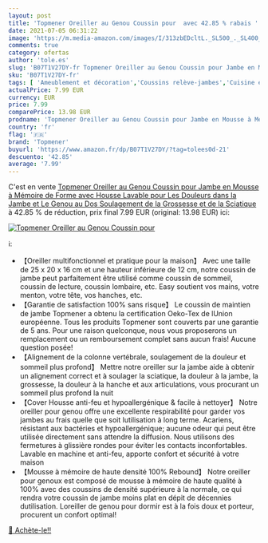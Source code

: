 ```yaml
---
layout: post
title: 'Topmener Oreiller au Genou Coussin pour  avec 42.85 % rabais '
date: 2021-07-05 06:31:22
image: 'https://m.media-amazon.com/images/I/313zbEDcltL._SL500_._SL400_.jpg'
comments: true
category: ofertas
author: 'tole.es'
slug: 'B07T1V27DY-fr Topmener Oreiller au Genou Coussin pour Jambe en Mousse à...'
sku: 'B07T1V27DY-fr'
tags: [ 'Ameublement et décoration','Coussins relève-jambes','Cuisine et Maison','Linge de lit et oreillers','Literie et linge de maison','Oreillers','topmener', ]
actualPrice: 7.99 EUR
currency: EUR
price: 7.99
comparePrice: 13.98 EUR
prodname: 'Topmener Oreiller au Genou Coussin pour Jambe en Mousse à Mémoire de Forme avec Housse Lavable pour Les Douleurs dans la Jambe et Le Genou au Dos  Soulagement de la Grossesse et de la Sciatique'
country: 'fr'
flag: '🇫🇷'
brand: 'Topmener'
buyurl: 'https://www.amazon.fr/dp/B07T1V27DY/?tag=tolees0d-21'
descuento: '42.85'
average: '7.99'
---
```


C'est en vente [Topmener Oreiller au Genou Coussin pour Jambe en Mousse à Mémoire de Forme avec Housse Lavable pour Les Douleurs dans la Jambe et Le Genou au Dos  Soulagement de la Grossesse et de la Sciatique](https://www.amazon.fr/dp/B07T1V27DY/?tag=tolees0d-21)  à  42.85 % de réduction, prix final  7.99 EUR (original: 13.98 EUR) ici:

[![Topmener Oreiller au Genou Coussin pour ](https://m.media-amazon.com/images/I/313zbEDcltL._SL500_._SL400_.jpg)](https://www.amazon.fr/dp/B07T1V27DY/?tag=tolees0d-21)

ℹ️:

- 【Oreiller multifonctionnel et pratique pour la maison】 Avec une taille de 25 x 20 x 16 cm et une hauteur inférieure de 12 cm, notre coussin de jambe peut parfaitement être utilisé comme coussin de sommeil, coussin de lecture, coussin lombaire, etc. Easy soutient vos mains, votre menton, votre tête, vos hanches, etc.
- 【Garantie de satisfaction 100% sans risque】 Le coussin de maintien de jambe Topmener a obtenu la certification Oeko-Tex de lUnion européenne. Tous les produits Topmener sont couverts par une garantie de 5 ans. Pour une raison quelconque, nous vous proposerons un remplacement ou un remboursement complet sans aucun frais! Aucune question posée!
- 【Alignement de la colonne vertébrale, soulagement de la douleur et sommeil plus profond】 Mettre notre oreiller sur la jambe aide à obtenir un alignement correct et à soulager la sciatique, la douleur à la jambe, la grossesse, la douleur à la hanche et aux articulations, vous procurant un sommeil plus profond la nuit
- 【Cover Housse anti-feu et hypoallergénique & facile à nettoyer】 Notre oreiller pour genou offre une excellente respirabilité pour garder vos jambes au frais quelle que soit lutilisation à long terme. Acariens, résistant aux bactéries et hypoallergénique; aucune odeur qui peut être utilisée directement sans attendre la diffusion. Nous utilisons des fermetures à glissière rondes pour éviter les contacts inconfortables. Lavable en machine et anti-feu, apporte confort et sécurité à votre maison
- 【Mousse à mémoire de haute densité 100% Rebound】 Notre oreiller pour genoux est composé de mousse à mémoire de haute qualité à 100% avec des coussins de densité supérieure à la normale, ce qui rendra votre coussin de jambe moins plat en dépit de décennies dutilisation. Loreiller de genou pour dormir est à la fois doux et porteur, procurent un confort optimal!

[🛒 Achète-le!!](https://www.amazon.fr/dp/B07T1V27DY/?tag=tolees0d-21)
